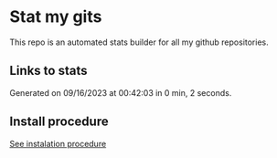 # Stat my gits

This repo is an automated stats builder for all my github repositories.

## Links to stats


Generated on 09/16/2023 at 00:42:03 in 0 min, 2 seconds.

## Install procedure

[See instalation procedure](./src/install.md)
